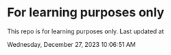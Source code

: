 # For learning purposes only
This repo is for learning purposes only.
Last updated at

Wednesday, December 27, 2023 10:06:51 AM

